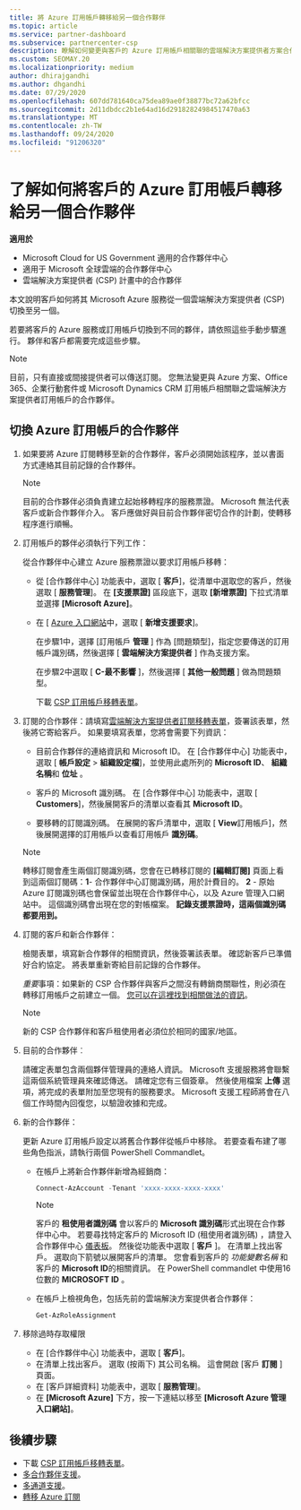 ```yaml
---
title: 將 Azure 訂用帳戶轉移給另一個合作夥伴
ms.topic: article
ms.service: partner-dashboard
ms.subservice: partnercenter-csp
description: 瞭解如何變更與客戶的 Azure 訂用帳戶相關聯的雲端解決方案提供者方案合作夥伴。
ms.custom: SEOMAY.20
ms.localizationpriority: medium
author: dhirajgandhi
ms.author: dhgandhi
ms.date: 07/29/2020
ms.openlocfilehash: 607dd781640ca75dea89ae0f38877bc72a62bfcc
ms.sourcegitcommit: 2d11dbdcc2b1e64ad16d29182824984517470a63
ms.translationtype: MT
ms.contentlocale: zh-TW
ms.lasthandoff: 09/24/2020
ms.locfileid: "91206320"
---
```

# <a name="learn-how-to-transfer-a-customers-azure-subscriptions-to-another-partner"></a>了解如何將客戶的 Azure 訂用帳戶轉移給另一個合作夥伴

**適用於**

- Microsoft Cloud for US Government 適用的合作夥伴中心
- 適用于 Microsoft 全球雲端的合作夥伴中心
- 雲端解決方案提供者 (CSP) 計畫中的合作夥伴

本文說明客戶如何將其 Microsoft Azure 服務從一個雲端解決方案提供者 (CSP) 切換至另一個。

若要將客戶的 Azure 服務或訂用帳戶切換到不同的夥伴，請依照這些手動步驟進行。 夥伴和客戶都需要完成這些步驟。

>[!Note]  
>目前，只有直接或間接提供者可以傳送訂閱。
>您無法變更與 Azure 方案、Office 365、企業行動套件或 Microsoft Dynamics CRM 訂用帳戶相關聯之雲端解決方案提供者訂用帳戶的合作夥伴。

## <a name="switch-partners-for-azure-subscriptions"></a>切換 Azure 訂用帳戶的合作夥伴

1. 如果要將 Azure 訂閱轉移至新的合作夥伴，客戶必須開始該程序，並以書面方式連絡其目前記錄的合作夥伴。

   >[!Note]
   >目前的合作夥伴必須負責建立起始移轉程序的服務票證。 Microsoft 無法代表客戶或新合作夥伴介入。 客戶應做好與目前合作夥伴密切合作的計劃，使轉移程序進行順暢。

2. 訂用帳戶的夥伴必須執行下列工作：

   從合作夥伴中心建立 Azure 服務票證以要求訂用帳戶移轉：

   - 從 [合作夥伴中心] 功能表中，選取 [ **客戶**]，從清單中選取您的客戶，然後選取 [ **服務管理**]。 在 **\[支援票證\]** 區段底下，選取 **\[新增票證\]** 下拉式清單並選擇 **\[Microsoft Azure\]**。

   - 在 [ [Azure 入口網站](https://portal.azure.com)中，選取 [ **新增支援要求**]。

     在步驟1中，選擇 [訂用帳戶 **管理** ] 作為 [問題類型]，指定您要傳送的訂用帳戶識別碼，然後選擇 [ **雲端解決方案提供者** ] 作為支援方案。

     在步驟2中選取 [ **C-最不影響** ]，然後選擇 [ **其他一般問題** ] 做為問題類型。

     下載 [CSP 訂用帳戶移轉表單](https://query.prod.cms.rt.microsoft.com/cms/api/am/binary/RE4ATIA)。

3. 訂閱的合作夥伴：請填寫[雲端解決方案提供者訂閱移轉表單](https://query.prod.cms.rt.microsoft.com/cms/api/am/binary/RE4ATIA)，簽署該表單，然後將它寄給客戶。 如果要填寫表單，您將會需要下列資訊：

   - 目前合作夥伴的連絡資訊和 Microsoft ID。 在 [合作夥伴中心] 功能表中，選取 [ **帳戶設定** &gt; **組織設定檔**]，並使用此處所列的 **Microsoft ID**、 **組織名稱**和 **位址** 。

   - 客戶的 Microsoft 識別碼。 在 [合作夥伴中心] 功能表中，選取 [ **Customers**]，然後展開客戶的清單以查看其 **Microsoft ID**。

   - 要移轉的訂閱識別碼。 在展開的客戶清單中，選取 [ **View**訂用帳戶]，然後展開選擇的訂用帳戶以查看訂用帳戶 **識別碼**。

   >[!Note]
   >轉移訂閱會產生兩個訂閱識別碼，您會在已轉移訂閱的 **\[編輯訂閱\]** 頁面上看到這兩個訂閱碼：**1**- 合作夥伴中心訂閱識別碼，用於計費目的。 **2** - 原始 Azure 訂閱識別碼也會保留並出現在合作夥伴中心，以及 Azure 管理入口網站中。 這個識別碼會出現在您的對帳檔案。  **記錄支援票證時，這兩個識別碼都要用到。**

4. 訂閱的客戶和新合作夥伴：

   檢閱表單，填寫新合作夥伴的相關資訊，然後簽署該表單。 確認新客戶已準備好合約協定。 將表單重新寄給目前記錄的合作夥伴。

   *重要*事項：如果新的 CSP 合作夥伴與客戶之間沒有轉銷商關聯性，則必須在轉移訂用帳戶之前建立一個。 [您可以在這裡找到相關做法的資訊](request-a-relationship-with-a-customer.md)。

   >[!Note]
   >新的 CSP 合作夥伴和客戶租使用者必須位於相同的國家/地區。 

5. 目前的合作夥伴︰

   請確定表單包含兩個夥伴管理員的連絡人資訊。 Microsoft 支援服務將會聯繫這兩個系統管理員來確認傳送。 請確定您有三個簽章。 然後使用檔案 **上傳** 選項，將完成的表單附加至您現有的服務要求。 Microsoft 支援工程師將會在八個工作時間內回復您，以驗證收據和完成。

6. 新的合作夥伴：

   更新 Azure 訂用帳戶設定以將舊合作夥伴從帳戶中移除。 若要查看布建了哪些角色指派，請執行兩個 PowerShell Commandlet。

   - 在帳戶上將新合作夥伴新增為經銷商：

     ```powershell
     Connect-AzAccount -Tenant 'xxxx-xxxx-xxxx-xxxx'
     ```

     >[!NOTE]
     > 客戶的 **租使用者識別碼** 會以客戶的 **Microsoft 識別碼**形式出現在合作夥伴中心中。 若要尋找特定客戶的 Microsoft ID (租使用者識別碼) ，請登入合作夥伴中心 [儀表板](https://partner.microsoft.com/dashboard)。 然後從功能表中選取 [ **客戶** ]。 在清單上找出客戶。 選取向下箭號以展開客戶的清單。 您會看到客戶的 *功能變數名稱* 和客戶的 **Microsoft ID**的相關資訊。 在 PowerShell commandlet 中使用16位數的 **MICROSOFT ID** 。

   - 在帳戶上檢視角色，包括先前的雲端解決方案提供者合作夥伴：

     ```powershell
     Get-AzRoleAssignment
     ```

7. 移除過時存取權限

   - 在 [合作夥伴中心] 功能表中，選取 [ **客戶**]。
   - 在清單上找出客戶。 選取 (按兩下) 其公司名稱。 這會開啟 [客戶 **訂閱** ] 頁面。
   - 在 [客戶詳細資料] 功能表中，選取 [ **服務管理**]。
   - 在 **\[Microsoft Azure\]** 下方，按一下連結以移至 **\[Microsoft Azure 管理入口網站\]**。

## <a name="next-steps"></a>後續步驟

- 下載 [CSP 訂用帳戶移轉表單](https://query.prod.cms.rt.microsoft.com/cms/api/am/binary/RE4ATIA)。
- [多合作夥伴支援](multipartner.md)。
- [多通道支援](multichannel.md)。
- [轉移 Azure 訂閱](https://docs.microsoft.com/azure/cost-management-billing/manage/transfer-subscriptions-subscribers-csp)